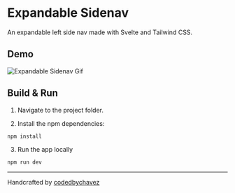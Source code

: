 # Expandable Sidenav

An expandable left side nav made with Svelte and Tailwind CSS.

## Demo
![Expandable Sidenav Gif](https://github.com/user-attachments/assets/99fd8398-9a5c-4637-bd1a-251102e97985)

## Build & Run

1. Navigate to the project folder.

2. Install the npm dependencies:

```bash
npm install
```

3. Run the app locally

```bash
npm run dev
```

---

Handcrafted by [codedbychavez](https://github.com/codedbychavez)
